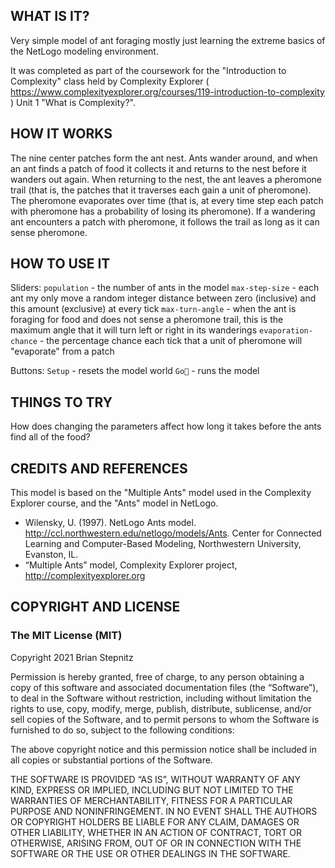 ## WHAT IS IT?

Very simple model of ant foraging mostly just learning the extreme basics of the NetLogo modeling environment.

It was completed as part of the coursework for the "Introduction to Complexity" class held by Complexity Explorer ( https://www.complexityexplorer.org/courses/119-introduction-to-complexity ) Unit 1 "What is Complexity?".

## HOW IT WORKS

The nine center patches form the ant nest. Ants wander around, and when an ant finds a patch of food it collects it and returns to the nest before it wanders out again. When returning to the nest, the ant leaves a pheromone trail (that is, the patches that it traverses each gain a unit of pheromone). The pheromone evaporates over time (that is, at every time step each patch with pheromone has a probability of losing its pheromone). If a wandering ant encounters a patch with pheromone, it follows the trail as long as it can sense pheromone.

## HOW TO USE IT

Sliders:
`population` - the number of ants in the model
`max-step-size` - each ant my only move a random integer distance between zero (inclusive) and this amount (exclusive) at every tick
`max-turn-angle` - when the ant is foraging for food and does not sense a pheromone trail, this is the maximum angle that it will turn left or right in its wanderings
`evaporation-chance` - the percentage chance each tick that a unit of pheromone will "evaporate" from a patch

Buttons:
`Setup` - resets the model world
`Go🔁` - runs the model

## THINGS TO TRY

How does changing the parameters affect how long it takes before the ants find all of the food?

## CREDITS AND REFERENCES

This model is based on the "Multiple Ants" model used in the Complexity Explorer course, and the "Ants" model in NetLogo.

* Wilensky, U. (1997). NetLogo Ants model. http://ccl.northwestern.edu/netlogo/models/Ants. Center for Connected Learning and Computer-Based Modeling, Northwestern University, Evanston, IL.
* “Multiple Ants” model, Complexity Explorer project, http://complexityexplorer.org

## COPYRIGHT AND LICENSE

### The MIT License (MIT)

Copyright 2021 Brian Stepnitz

Permission is hereby granted, free of charge, to any person obtaining a copy of this software and associated documentation files (the “Software”), to deal in the Software without restriction, including without limitation the rights to use, copy, modify, merge, publish, distribute, sublicense, and/or sell copies of the Software, and to permit persons to whom the Software is furnished to do so, subject to the following conditions:

The above copyright notice and this permission notice shall be included in all copies or substantial portions of the Software.

THE SOFTWARE IS PROVIDED “AS IS”, WITHOUT WARRANTY OF ANY KIND, EXPRESS OR IMPLIED, INCLUDING BUT NOT LIMITED TO THE WARRANTIES OF MERCHANTABILITY, FITNESS FOR A PARTICULAR PURPOSE AND NONINFRINGEMENT. IN NO EVENT SHALL THE AUTHORS OR COPYRIGHT HOLDERS BE LIABLE FOR ANY CLAIM, DAMAGES OR OTHER LIABILITY, WHETHER IN AN ACTION OF CONTRACT, TORT OR OTHERWISE, ARISING FROM, OUT OF OR IN CONNECTION WITH THE SOFTWARE OR THE USE OR OTHER DEALINGS IN THE SOFTWARE.